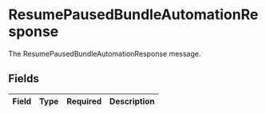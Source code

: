 # ResumePausedBundleAutomationResponse

The ResumePausedBundleAutomationResponse message.


## Fields

| Field       | Type        | Required    | Description |
| ----------- | ----------- | ----------- | ----------- |